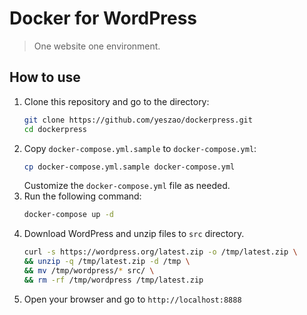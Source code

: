 # Docker for WordPress
> One website one environment.


## How to use
1. Clone this repository and go to the directory:
    ```bash
    git clone https://github.com/yeszao/dockerpress.git
    cd dockerpress
    ```
2. Copy `docker-compose.yml.sample` to `docker-compose.yml`:
    ```bash
    cp docker-compose.yml.sample docker-compose.yml
    ```
   Customize the `docker-compose.yml` file as needed.
3. Run the following command:
    ```bash
    docker-compose up -d
    ```
4. Download WordPress and unzip files to `src` directory.
    ```bash
   curl -s https://wordpress.org/latest.zip -o /tmp/latest.zip \
   && unzip -q /tmp/latest.zip -d /tmp \
   && mv /tmp/wordpress/* src/ \
   && rm -rf /tmp/wordpress /tmp/latest.zip
   ```
5. Open your browser and go to `http://localhost:8888`